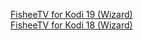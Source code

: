 <!DOCTYPE html>
<a href="plugin.program.ftvwizard-4.1.0.zip">FisheeTV for Kodi 19 (Wizard)</a><br>
<a href="plugin.program.ftvwizard-4.0.0.zip">FisheeTV for Kodi 18 (Wizard)</a>
